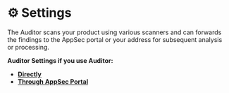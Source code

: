 # ⚙️ Settings

The Auditor scans your product using various scanners and can forwards the findings to the AppSec portal or your address for subsequent analysis or processing.

**Auditor Settings if you use Auditor:**

* [**Directly**](direct-use-of-the-auditor/)
* [**Through AppSec Portal**](appsec-portal-cooperation/)
